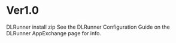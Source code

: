 # Ver1.0
DLRunner install zip
See the DLRunner Configuration Guide on the DLRunner AppExchange page for info.
